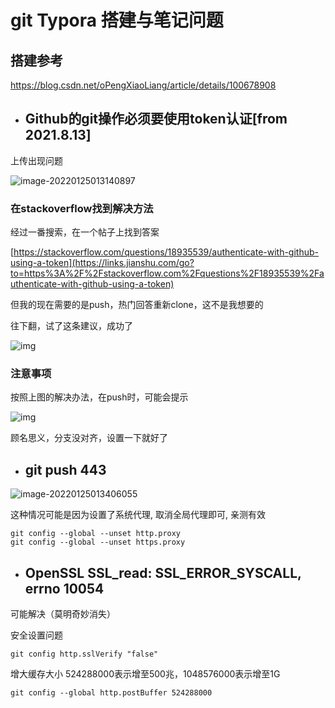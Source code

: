# git  Typora  搭建与笔记问题



## 搭建参考

https://blog.csdn.net/oPengXiaoLiang/article/details/100678908



- ## Github的git操作必须要使用token认证[from 2021.8.13]

上传出现问题

![image-20220125013140897](C:\Users\FGH\AppData\Roaming\Typora\typora-user-images\image-20220125013140897.png)



### 在stackoverflow找到解决方法

经过一番搜索，在一个帖子上找到答案

[https://stackoverflow.com/questions/18935539/authenticate-with-github-using-a-token](https://links.jianshu.com/go?to=https%3A%2F%2Fstackoverflow.com%2Fquestions%2F18935539%2Fauthenticate-with-github-using-a-token)

但我的现在需要的是push，热门回答重新clone，这不是我想要的

往下翻，试了这条建议，成功了

![img](https:////upload-images.jianshu.io/upload_images/2106579-11d6e10322dd7b70.png?imageMogr2/auto-orient/strip|imageView2/2/w/1200/format/webp)



### 注意事项

按照上图的解决办法，在push时，可能会提示

![img](https://upload-images.jianshu.io/upload_images/2106579-f125964059b9724e.png?imageMogr2/auto-orient/strip|imageView2/2/w/918/format/webp)

顾名思义，分支没对齐，设置一下就好了



- ##  git push 443

![image-20220125013406055](C:\Users\FGH\AppData\Roaming\Typora\typora-user-images\image-20220125013406055.png)

这种情况可能是因为设置了系统代理, 取消全局代理即可, 亲测有效

```
git config --global --unset http.proxy
git config --global --unset https.proxy
```



- ## OpenSSL SSL_read: SSL_ERROR_SYSCALL, errno 10054

可能解决（莫明奇妙消失）

安全设置问题

```text
git config http.sslVerify "false"
```



增大缓存大小
524288000表示增至500兆，1048576000表示增至1G

```text
git config --global http.postBuffer 524288000
```